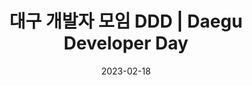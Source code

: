 ---
title: 대구 개발자 모임 DDD | Daegu Developer Day
date: 2023-02-18
link: https://festa.io/events/3100
thumbnail: 2023-02-18-DDD.png
description: >-
  대구 개발자 모임(DDD; Daegu Developer Day)에 참여하여 개발에 필요한 지식과 경험을 공유합니다.
  Join the Daegu Developer Day(DDD) to share knowledge and experience in development.
---